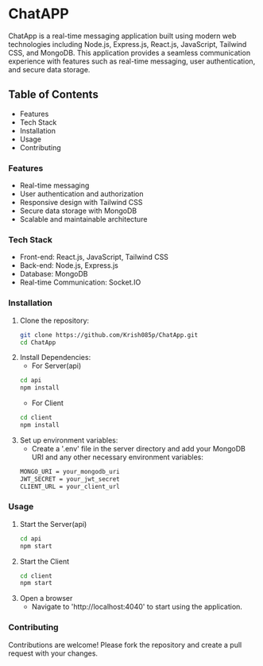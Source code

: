# ChatAPP
ChatApp is a real-time messaging application built using modern web technologies including Node.js, Express.js, React.js, JavaScript, Tailwind CSS, and MongoDB. This application provides a seamless communication experience with features such as real-time messaging, user authentication, and secure data storage.

## Table of Contents
- Features
- Tech Stack
- Installation
- Usage
- Contributing

### Features
- Real-time messaging
- User authentication and authorization
- Responsive design with Tailwind CSS
- Secure data storage with MongoDB
- Scalable and maintainable architecture

### Tech Stack
- Front-end: React.js, JavaScript, Tailwind CSS
- Back-end: Node.js, Express.js
- Database: MongoDB
- Real-time Communication: Socket.IO

### Installation
1. Clone the repository:
   ```bash
   git clone https://github.com/Krish085p/ChatApp.git
   cd ChatApp

   ```
2. Install Dependencies:
   - For Server(api)
   ```bash
   cd api
   npm install

   ```
   - For Client
   ```bash
   cd client
   npm install

   ```
3. Set up environment variables:
    - Create a '.env' file in the server directory and add your MongoDB URI and any other necessary environment variables:
    ```bash
    MONGO_URI = your_mongodb_uri
    JWT_SECRET = your_jwt_secret
    CLIENT_URL = your_client_url
    ```

### Usage
1. Start the Server(api)
   ```bash
   cd api
   npm start

   ```
2. Start the Client
   ```bash
   cd client
   npm start

   ```
3. Open a browser
   - Navigate to 'http://localhost:4040' to start using the application.

### Contributing
Contributions are welcome! Please fork the repository and create a pull request with your changes.

